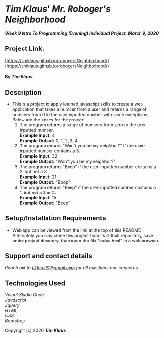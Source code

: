 # _Tim Klaus' Mr. Roboger's Neighborhood_

#### _*Week 9 Intro To Programming (Evening) Individual Project*, *March 9, 2020*_

## Project Link:
[https://timklaus.github.io/robogersNeighborhood/](https://timklaus.github.io/robogersNeighborhood/)

#### By _**Tim Klaus**_

## Description

* This is a project to apply learned javascript skills to create a web application that takes a number from a user and returns a range of numbers from 0 to the user inputted number with some exceptions:.   Below are the specs for the project:
  1. The program returns a range of numbers from zero to the user-inputted number.  
    **Example Input:** 4  
    **Example Output:** 0, 1, 2, 3, 4  
  2. The program returns "Won't you be my neighbor?" if the user-inputted number contains a 3.  
    **Example Input:** 32  
    **Example Output:** "Won't you be my neighbor?"  
  3. The program returns "Boop" if the user-inputted number contains a 2, but not a 3.  
    **Example Input:** 21  
    **Example Output:** "Boop"  
  4. The program returns "Beep" if the user-inputted number contains a 1, but not a 3 or 2.  
    **Example Input:** 15  
    **Example Output:** "Beep"  

    


## Setup/Installation Requirements

* Web app can be viewed from the link at the top of this README. Alternately you may clone this project from its Github repository, save entire project directory, then open the file "index.html" in a web browser.


## Support and contact details

_Reach out to tjklaus91@gmail.com for all questions and concerns_

## Technologies Used

_Visual Studio Code_  
_Javascript_  
_Jquery_    
_HTML_  
_CSS_  
_Bootstrap_

Copyright (c) 2020 **_Tim Klaus_**
